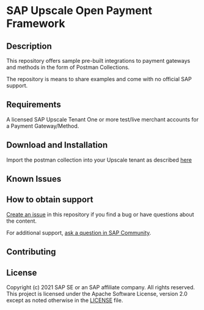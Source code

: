 # SAP Upscale Open Payment Framework

## Description
This repository offers sample pre-built integrations to payment gateways and methods in the form of Postman Collections.

The repository is means to share examples and come with no official SAP support. 

## Requirements
A licensed SAP Upscale Tenant
One or more test/live merchant accounts for a Payment Gateway/Method.

## Download and Installation
Import the postman collection into your Upscale tenant as described [here](https://help.sap.com/viewer/a99d6fa0606f4f3cbf251e4e61f35feb/SHIP/en-US/7f1efa3c176746548c79d984314fee94.html)

## Known Issues

## How to obtain support

[Create an issue](https://github.com/SAP-samples/<repository-name>/issues) in this repository if you find a bug or have questions about the content.
 
For additional support, [ask a question in SAP Community](https://answers.sap.com/questions/ask.html).

## Contributing



## License
Copyright (c) 2021 SAP SE or an SAP affiliate company. All rights reserved. This project is licensed under the Apache Software License, version 2.0 except as noted otherwise in the [LICENSE](LICENSES/Apache-2.0.txt) file.
